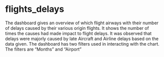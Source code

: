 # flights_delays
 The dashboard gives an overview of which flight airways with their number of delays caused  by their various origin flights. It shows the number of times the causes had made impact to  flight delays. It was observed that delays were majorly caused by late Aircraft and Airline delays based on  the data given. The dashboard has two filters used in interacting with the chart. The filters are “Months” and “Airport”
